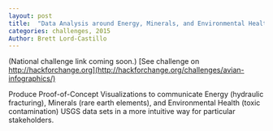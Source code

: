 ```yaml
---
layout: post
title:  "Data Analysis around Energy, Minerals, and Environmental Health (EMEH) (Coming Soon)"
categories: challenges, 2015
Author: Brett Lord-Castillo
---
```

(National challenge link coming soon.)
[See challenge on http://hackforchange.org](http://hackforchange.org/challenges/avian-infographics/)  
  
Produce Proof-of-Concept Visualizations to communicate Energy (hydraulic fracturing), Minerals (rare earth elements), and Environmental Health (toxic contamination) USGS data sets in a more intuitive way for particular stakeholders.
